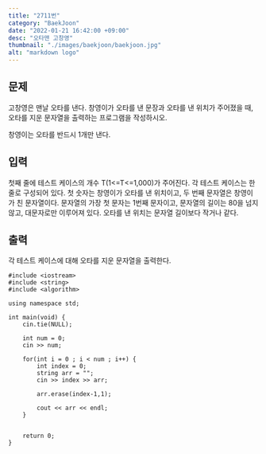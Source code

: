 ```yaml
---
title: "2711번"
category: "BaekJoon"
date: "2022-01-21 16:42:00 +09:00"
desc: "오타맨 고창영"
thumbnail: "./images/baekjoon/baekjoon.jpg"
alt: "markdown logo"
---
```



## 문제
고창영은 맨날 오타를 낸다. 창영이가 오타를 낸 문장과 오타를 낸 위치가 주어졌을 때, 오타를 지운 문자열을 출력하는 프로그램을 작성하시오.

창영이는 오타를 반드시 1개만 낸다.

## 입력
첫째 줄에 테스트 케이스의 개수 T(1<=T<=1,000)가 주어진다. 각 테스트 케이스는 한 줄로 구성되어 있다. 첫 숫자는 창영이가 오타를 낸 위치이고, 두 번째 문자열은 창영이가 친 문자열이다. 문자열의 가장 첫 문자는 1번째 문자이고, 문자열의 길이는 80을 넘지 않고, 대문자로만 이루어져 있다. 오타를 낸 위치는 문자열 길이보다 작거나 같다.

## 출력
각 테스트 케이스에 대해 오타를 지운 문자열을 출력한다.

    #include <iostream> 
    #include <string>
    #include <algorithm> 

    using namespace std; 

    int main(void) { 
        cin.tie(NULL); 
        
        int num = 0;
        cin >> num;

        for(int i = 0 ; i < num ; i++) {
            int index = 0;
            string arr = "";
            cin >> index >> arr;

            arr.erase(index-1,1);

            cout << arr << endl;
        }

        
        return 0; 
    }